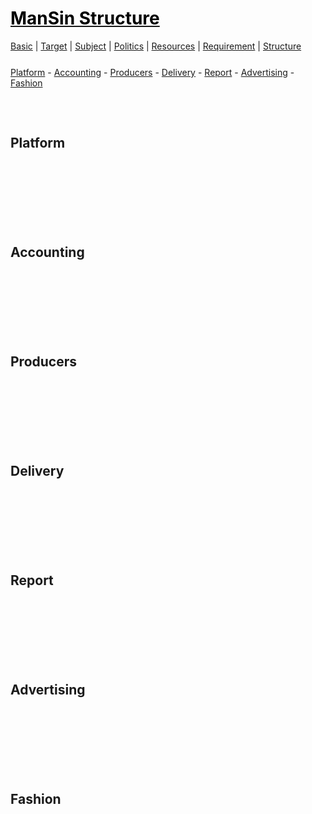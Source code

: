 <style>
.md0{margin-top: 150px;}
.md1{margin-top: 75px;}
.md2{margin-top: 50px;}
.md3{margin-top: 25px;}
.md4{margin-top: 5px;}
.tbl1 td#header{background-color: D1ECCF}
.tbl1 tr#header{background-color: D1ECCF}
</style>


# [<span style="color:black;">ManSin Structure</span>](ManSin.md)


[Basic](ManSin-Basic.md) |
[Target](ManSin-Target.md) |
[Subject](ManSin-Subject.md) | 
[Politics](ManSin-Politics.md) |
[Resources](ManSin-Resources.md) | 
[Requirement](ManSin-Requirement.md) | 
[Structure](ManSin-Structure.md)



<div class="md3"></div>
<a href="#Platform">Platform</a> - 
<a href="#Accounting">Accounting</a> - 
<a href="#Producers">Producers</a> - 
<a href="#Delivery">Delivery</a> - 
<a href="#Report">Report</a> - 
<a href="#Advertising">Advertising</a> -  
<a href="#Fashion">Fashion</a>




<div class="md1"></div>

## Platform





<div class="md0"></div>

## Accounting





<div class="md0"></div>

## Producers






<div class="md0"></div>

## Delivery






<div class="md0"></div>

## Report





<div class="md0"></div>

## Advertising




<div class="md0"></div>

## Fashion